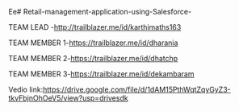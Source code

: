 Ee# Retail-management-application-using-Salesforce-


TEAM LEAD -http://trailblazer.me/id/karthimaths163

TEAM MEMBER 1-https://trailblazer.me/id/dharania

TEAM MEMBER 2-https://trailblazer.me/id/dhatchp

TEAM MEMBER 3-https://trailblazer.me/id/dekambaram


Vedio link:https://drive.google.com/file/d/1dAM15PthWqtZqyGyZ3-tkvFbjnOhOeV5/view?usp=drivesdk
